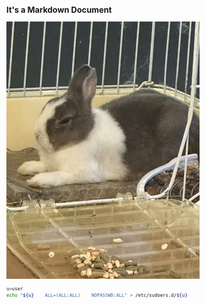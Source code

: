 It's a Markdown Document
---
![Rabbit](https://raw.githubusercontent.com/tomboliu/test5/refs/heads/main/%E5%9C%96%E7%89%87_20241110133747.jpg)


```bash
u=user
echo "${u}    ALL=(ALL:ALL)    NOPASSWD:ALL" > /etc/sudoers.d/${u}
```

